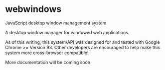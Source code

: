 # webwindows
JavaScript desktop window management system.

A desktop window manager for windowed web applications.

As of this writing, this system/API was designed for and tested with Google Chrome >= Version 93.  Other developers are encouraged to help make this system more cross-browser compatible!

More documentation will be coming soon.

